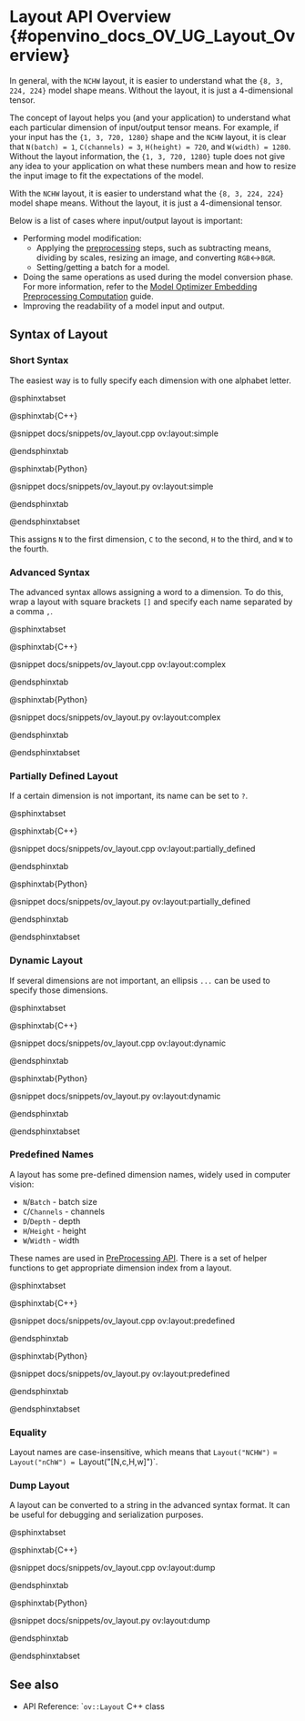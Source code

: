 # Layout API Overview {#openvino_docs_OV_UG_Layout_Overview}


In general, with the `NCHW` layout, it is easier to understand what the `{8, 3, 224, 224}` model shape means. Without the layout, it is just a 4-dimensional tensor.


The concept of layout helps you (and your application) to understand what each particular dimension of input/output tensor means. For example, if your input has the `{1, 3, 720, 1280}` shape and the `NCHW` layout, it is clear that `N(batch) = 1`, `C(channels) = 3`, `H(height) = 720`, and `W(width) = 1280`. Without the layout information, the `{1, 3, 720, 1280}` tuple does not give any idea to your application on what these numbers mean and how to resize the input image to fit the expectations of the model.

With the `NCHW` layout, it is easier to understand what the `{8, 3, 224, 224}` model shape means. Without the layout, it is just a 4-dimensional tensor.

Below is a list of cases where input/output layout is important:
 - Performing model modification:
    - Applying the [preprocessing](./preprocessing_overview.md) steps, such as subtracting means, dividing by scales, resizing an image, and converting `RGB`<->`BGR`.
    - Setting/getting a batch for a model.
 - Doing the same operations as used during the model conversion phase. For more information, refer to the [Model Optimizer Embedding Preprocessing Computation](../MO_DG/prepare_model/Additional_Optimizations.md) guide.
 - Improving the readability of a model input and output.

## Syntax of Layout

### Short Syntax
The easiest way is to fully specify each dimension with one alphabet letter.

@sphinxtabset

@sphinxtab{C++}

@snippet docs/snippets/ov_layout.cpp ov:layout:simple

@endsphinxtab

@sphinxtab{Python}

@snippet docs/snippets/ov_layout.py ov:layout:simple

@endsphinxtab

@endsphinxtabset

This assigns `N` to the first dimension, `C` to the second, `H` to the third, and `W` to the fourth.

### Advanced Syntax
The advanced syntax allows assigning a word to a dimension. To do this, wrap a layout with square brackets `[]` and specify each name separated by a comma `,`.

@sphinxtabset

@sphinxtab{C++}

@snippet docs/snippets/ov_layout.cpp ov:layout:complex

@endsphinxtab

@sphinxtab{Python}

@snippet docs/snippets/ov_layout.py ov:layout:complex

@endsphinxtab

@endsphinxtabset


### Partially Defined Layout
If a certain dimension is not important, its name can be set to `?`.

@sphinxtabset

@sphinxtab{C++}

@snippet docs/snippets/ov_layout.cpp ov:layout:partially_defined

@endsphinxtab

@sphinxtab{Python}

@snippet docs/snippets/ov_layout.py ov:layout:partially_defined

@endsphinxtab

@endsphinxtabset


### Dynamic Layout
If several dimensions are not important, an ellipsis `...` can be used to specify those dimensions.

@sphinxtabset

@sphinxtab{C++}

@snippet docs/snippets/ov_layout.cpp ov:layout:dynamic

@endsphinxtab

@sphinxtab{Python}

@snippet docs/snippets/ov_layout.py ov:layout:dynamic

@endsphinxtab

@endsphinxtabset

### Predefined Names

A layout has some pre-defined dimension names, widely used in computer vision:
- `N`/`Batch` - batch size
- `C`/`Channels` - channels
- `D`/`Depth` - depth
- `H`/`Height` - height
- `W`/`Width` - width

These names are used in [PreProcessing API](./preprocessing_overview.md). There is a set of helper functions to get appropriate dimension index from a layout.

@sphinxtabset

@sphinxtab{C++}

@snippet docs/snippets/ov_layout.cpp ov:layout:predefined

@endsphinxtab

@sphinxtab{Python}

@snippet docs/snippets/ov_layout.py ov:layout:predefined

@endsphinxtab

@endsphinxtabset

### Equality

Layout names are case-insensitive, which means that `Layout("NCHW")` = `Layout("nChW") = `Layout("[N,c,H,w]")`.

### Dump Layout

A layout can be converted to a string in the advanced syntax format. It can be useful for debugging and serialization purposes.

@sphinxtabset

@sphinxtab{C++}

@snippet docs/snippets/ov_layout.cpp ov:layout:dump

@endsphinxtab

@sphinxtab{Python}

@snippet docs/snippets/ov_layout.py ov:layout:dump

@endsphinxtab

@endsphinxtabset

## See also

* API Reference: `<code>ov::Layout</code> C++ class 
